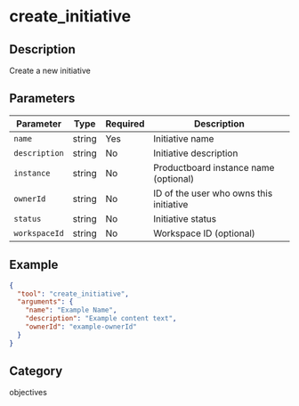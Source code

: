 # create_initiative

## Description

Create a new initiative

## Parameters

| Parameter     | Type   | Required | Description                             |
| ------------- | ------ | -------- | --------------------------------------- |
| `name`        | string | Yes      | Initiative name                         |
| `description` | string | No       | Initiative description                  |
| `instance`    | string | No       | Productboard instance name (optional)   |
| `ownerId`     | string | No       | ID of the user who owns this initiative |
| `status`      | string | No       | Initiative status                       |
| `workspaceId` | string | No       | Workspace ID (optional)                 |

## Example

```json
{
  "tool": "create_initiative",
  "arguments": {
    "name": "Example Name",
    "description": "Example content text",
    "ownerId": "example-ownerId"
  }
}
```

## Category

objectives
